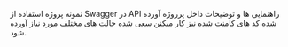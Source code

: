 نمونه پروژه استفاده از Swagger در API راهنمایی ها و توضیحات داخل پرروژه آورده شده کد های کامنت شده نیز کار میکنن سعی شده حالت های مختلف مورد نیاز آورده شود.
